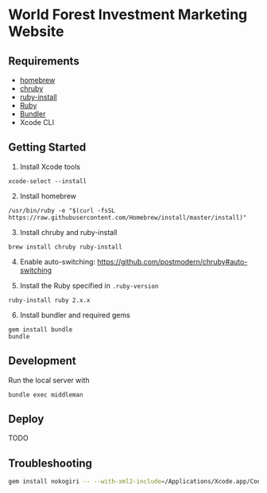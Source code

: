 # World Forest Investment Marketing Website

## Requirements

* [homebrew](http://brew.sh/)
* [chruby](https://github.com/postmodern/chruby)
* [ruby-install](https://github.com/postmodern/ruby-install)
* [Ruby](https://www.ruby-lang.org/en/)
* [Bundler](http://bundler.io/)
* Xcode CLI

## Getting Started

1. Install Xcode tools

  ```
  xcode-select --install
  ```

2. Install homebrew

  ```
  /usr/bin/ruby -e "$(curl -fsSL https://raw.githubusercontent.com/Homebrew/install/master/install)"
  ```

3. Install chruby and ruby-install

  ```
  brew install chruby ruby-install
  ```

4. Enable auto-switching: https://github.com/postmodern/chruby#auto-switching

5. Install the Ruby specified in `.ruby-version`

  ```
  ruby-install ruby 2.x.x
  ```

6. Install bundler and required gems

  ```
  gem install bundle
  bundle
  ```

## Development

Run the local server with

  ```
  bundle exec middleman
  ```

## Deploy

TODO


## Troubleshooting

```bash
gem install nokogiri -- --with-xml2-include=/Applications/Xcode.app/Contents/Developer/Platforms/MacOSX.platform/Developer/SDKs/MacOSX10.11.sdk/usr/include/libxml2 --use-system-libraries
```

